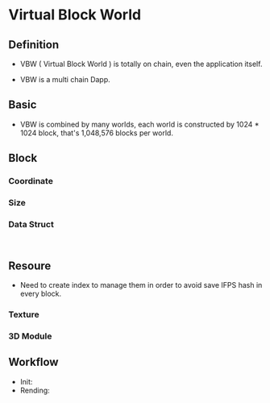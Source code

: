 # Virtual Block World

## Definition

* VBW ( Virtual Block World ) is totally on chain, even the application itself.

* VBW is a multi chain Dapp.

## Basic

* VBW is combined by many worlds, each world is constructed by 1024 * 1024 block, that's 1,048,576 blocks per world.

## Block

### Coordinate

### Size

### Data Struct

```
    
```

## Resoure

* Need to create index to manage them in order to avoid save IFPS hash in every block.

### Texture

### 3D Module

## Workflow

* Init:
* Rending:
